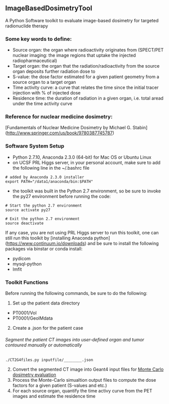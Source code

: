 ## ImageBasedDosimetryTool
A Python Software toolkit to evaluate image-based dosimetry for targeted radionuclide therapy

### Some key words to define:

- Source organ: the organ where radioactivity originates from (SPECT/PET nuclear imaging: the image regions that uptake the injected radiopharmaceutical)
- Target organ: the organ that the radiation/radioactivity from the source organ deposits further radiation dose to
- S-value: the dose factor estimated for a given patient geometry from a source organ to a target organ
- Time activity curve: a curve that relates the time since the initial tracer injection with % of injected dose
- Residence time: the duration of radiation in a given organ, i.e. total aread under the time activity curve

### Reference for nuclear medicine dosimetry:

[Fundamentals of Nuclear Medicine Dosimetry by Michael G. Stabin] (http://www.springer.com/us/book/9780387745787)


### Software System Setup

- Python 2.7.10, Anaconda 2.3.0 (64-bit) for Mac OS or Ubuntu Linux
- on UCSF PRL Higgs server, in your personal account, make sure to add the following line in the ~/.bashrc file
```
# added by Anaconda 2.3.0 installer
export PATH="/data1/anaconda/bin:$PATH"
```
- the toolkit was built in the Python 2.7 environment, so be sure to invoke the py27 environment before running the code:
```
# Start the python 2.7 environment
source activate py27

# Exit the python 2.7 environment
source deactivate
``` 

If any case, you are not using PRL Higgs server to run this toolkit, one can still run this toolkit by [installing Anaconda python] (https://www.continuum.io/downloads) and be sure to install the following packages via binstar or conda install:
- pydicom
- mysql-python
- lmfit


### Toolkit Functions

Before running the following commands, be sure to do the following:

1. Set up the patient data directory
  - PT0001/Vol
  - PT0001/GeoIMdata
2. Create a .json for the patient case


###### Segment the patient CT images into user-defined organ and tumor contoured manually or automatically
```
./CT2G4files.py inputfile/________.json
```

2. Convert the segmented CT image into Geant4 input files for [Monte Carlo dosimetry evaluation](https://github.com/clarehchao/VoxelizedHumanDoseMultiSDv1) 
3. Process the Monte-Carlo simualtion output files to compute the dose factors for a given patient (S-values and etc.)
4. For each source organ, quantify the time activy curve from the PET images and estimate the residence time




